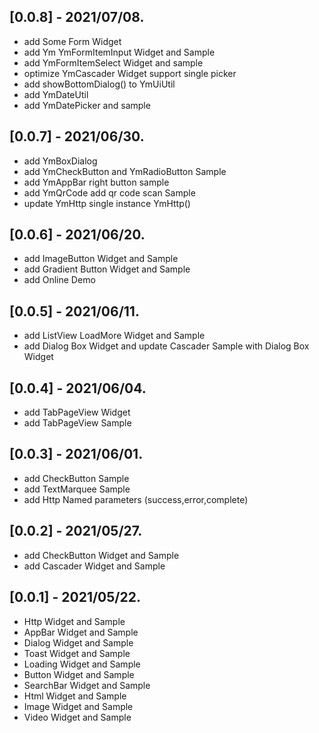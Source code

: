 
## [0.0.8] - 2021/07/08.
* add Some Form Widget
* add Ym YmFormItemInput Widget and Sample
* add YmFormItemSelect Widget and sample
* optimize YmCascader Widget support single picker
* add showBottomDialog()  to YmUiUtil
* add YmDateUtil
* add YmDatePicker and sample

## [0.0.7] - 2021/06/30.
* add YmBoxDialog
* add YmCheckButton and YmRadioButton Sample
* add YmAppBar right button sample
* add YmQrCode add qr code scan Sample
* update YmHttp single instance YmHttp()

## [0.0.6] - 2021/06/20.
* add ImageButton Widget and Sample
* add Gradient Button Widget and Sample
* add Online Demo

## [0.0.5] - 2021/06/11.
* add ListView LoadMore Widget and Sample
* add Dialog Box Widget and update Cascader Sample with Dialog Box Widget

## [0.0.4] - 2021/06/04.
* add TabPageView Widget
* add TabPageView Sample

## [0.0.3] - 2021/06/01.
* add CheckButton Sample
* add TextMarquee Sample
* add Http Named parameters  (success,error,complete)

## [0.0.2] - 2021/05/27.
* add CheckButton Widget and Sample
* add Cascader Widget and Sample

## [0.0.1] - 2021/05/22.
* Http Widget and Sample
* AppBar Widget and Sample
* Dialog Widget and Sample
* Toast Widget and Sample
* Loading Widget and Sample
* Button Widget and Sample
* SearchBar Widget and Sample
* Html Widget and Sample
* Image Widget and Sample
* Video Widget and Sample







